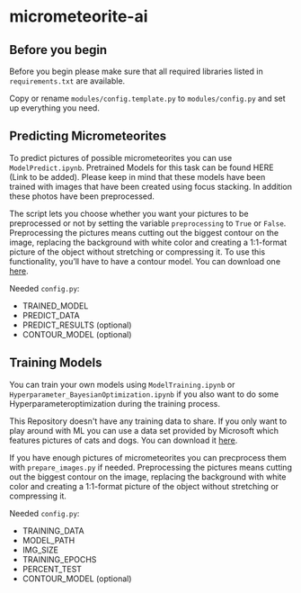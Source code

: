 # micrometeorite-ai

## Before you begin

Before you begin please make sure that all required libraries listed in `requirements.txt` are available.

Copy or rename `modules/config.template.py` to `modules/config.py` and set up everything you need.

## Predicting Micrometeorites

To predict pictures of possible micrometeorites you can use `ModelPredict.ipynb`. Pretrained Models for this task can be found HERE (Link to be added). Please keep in mind that these models have been trained with images that have been created using focus stacking. In addition these photos have been preprocessed.

The script lets you choose whether you want your pictures to be preprocessed or not by setting the variable `preprocessing` to `True` or `False`. Preprocessing the pictures means cutting out the biggest contour on the image, replacing the background with white color and creating a 1:1-format picture of the object without stretching or compressing it. To use this functionality, you’ll have to have a contour model. You can download one [here](https://github.com/opencv/opencv_extra/blob/5e3a56880fb115e757855f8e01e744c154791144/testdata/cv/ximgproc/model.yml.gz).

Needed `config.py`:

- TRAINED_MODEL
- PREDICT_DATA
- PREDICT_RESULTS (optional)
- CONTOUR_MODEL (optional)

## Training Models

You can train your own models using `ModelTraining.ipynb` or `Hyperparameter_BayesianOptimization.ipynb` if you also want to do some Hyperparameteroptimization during the training process.

This Repository doesn't have any training data to share. If you only want to play around with ML you can use a data set provided by Microsoft which features pictures of cats and dogs. You can download it [here](https://www.microsoft.com/en-us/download/details.aspx?id=54765).

If you have enough pictures of micrometeorites you can precprocess them with `prepare_images.py` if needed. Preprocessing the pictures means cutting out the biggest contour on the image, replacing the background with white color and creating a 1:1-format picture of the object without stretching or compressing it.

Needed `config.py`:

- TRAINING_DATA
- MODEL_PATH
- IMG_SIZE
- TRAINING_EPOCHS
- PERCENT_TEST
- CONTOUR_MODEL (optional)

